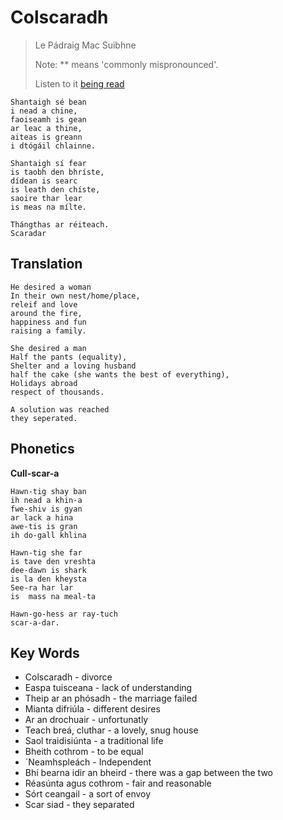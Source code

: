 # Colscaradh

> Le Pádraig Mac Suibhne
>
> Note: \*\* means 'commonly mispronounced'.
>
> Listen to it [being read](https://www.youtube.com/watch?v=jROS5inp25Q)

```
Shantaigh sé bean
i nead a chine,
faoiseamh is gean
ar leac a thine,
aiteas is greann
i dtógáil chlainne.

Shantaigh sí fear
is taobh den bhríste,
dídean is searc
is leath den chíste,
saoire thar lear
is meas na mílte.

Thángthas ar réiteach.
Scaradar
```

## Translation

```
He desired a woman
In their own nest/home/place,
releif and love
around the fire,
happiness and fun
raising a family.

She desired a man
Half the pants (equality),
Shelter and a loving husband
half the cake (she wants the best of everything),
Holidays abroad
respect of thousands.

A solution was reached
they seperated.
```

## Phonetics

**Cull-scar-a**

```
Hawn-tig shay ban
ih nead a khin-a
fwe-shiv is gyan
ar lack a hina
awe-tis is gran 
ih do-gall khlina

Hawn-tig she far
is tave den vreshta
dee-dawn is shark
is la den kheysta
See-ra har lar
is  mass na meal-ta

Hawn-go-hess ar ray-tuch
scar-a-dar.
```



## Key Words



* Colscaradh - divorce
* Easpa tuisceana - lack of understanding
* Theip ar an phósadh - the marriage failed
* Mianta difriúla - different desires
* Ar an drochuair - unfortunatly
* Teach breá, cluthar - a lovely, snug house
* Saol traidisiúnta - a traditional life
* Bheith cothrom - to be equal
* ´Neamhspleách - Independent
* Bhí bearna idir an bheird - there was a gap between the two
* Réasúnta agus cothrom - fair and reasonable
* Sórt ceangail - a sort of envoy
* Scar siad - they separated

